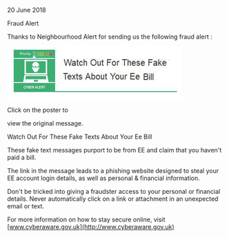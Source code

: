 20 June 2018

Fraud Alert

Thanks to Neighbourhood Alert for sending us the following fraud alert :

[](http://www.northcrayresidents.org.uk/fraud_alerts/fa016.pdf)

![Image](images/nm0511_1.gif)

Click on the poster to

view the original message.

Watch Out For These Fake Texts About Your Ee Bill

These fake text messages purport to be from EE and claim that you haven't paid a bill.

The link in the message leads to a phishing website designed to steal your EE account login details, as well as personal & financial information.

Don't be tricked into giving a fraudster access to your personal or financial details. Never automatically click on a link or attachment in an unexpected email or text.

For more information on how to stay secure online, visit [www.cyberaware.gov.uk](http://www.cyberaware.gov.uk)
